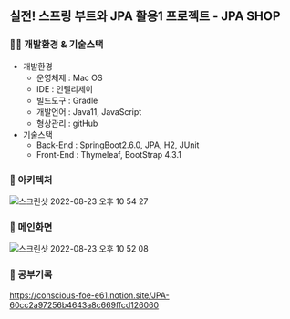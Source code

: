## 실전! 스프링 부트와 JPA 활용1 프로젝트 - JPA SHOP

### 👨‍🔧 개발환경 & 기술스택
- 개발환경
  - 운영체제 : Mac OS
  - IDE : 인텔리제이
  - 빌드도구 : Gradle
  - 개발언어 : Java11, JavaScript
  - 형상관리 : gitHub
- 기술스택
  - Back-End : SpringBoot2.6.0, JPA, H2, JUnit
  - Front-End : Thymeleaf, BootStrap 4.3.1

### 📐 아키텍처
![스크린샷 2022-08-23 오후 10 54 27](https://user-images.githubusercontent.com/48192141/186176634-59146702-5f8d-4bec-9fd2-d527d493bc17.png)

### 👀 메인화면
![스크린샷 2022-08-23 오후 10 52 08](https://user-images.githubusercontent.com/48192141/186176177-5184f8e2-53b7-4f5f-8069-98b5776e07a6.png)


### 📝 공부기록
https://conscious-foe-e61.notion.site/JPA-60cc2a97256b4643a8c669ffcd126060
